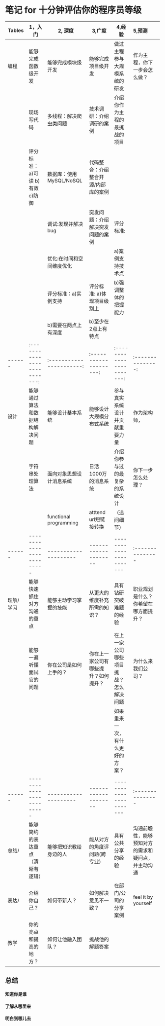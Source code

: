 # 笔记 for 十分钟评估你的程序员等级


|Tables      |  1，入门                  | 2, 深度               | 3,广度               | 4,经验                  |  5,预测  |
|------|-------------------------|--------------------|--------------------|-----------------------|:---------------|
|编程  |能够完成函数级开发            |能够完成模块级开发     |能够完成项目级开发     |做过主程参与大规模系统的研发|作为主程，你下一步会怎么做？
|      |现场写代码                   |多线程：解决爬虫类问题 |技术调研：介绍调研的案例|介绍你作为主程的最挑战的项目|                |
|      |评分标准：a)可读 b)有效 c)防御|数据库：使用MySQL/NoSQL|代码整合：介绍整合开源/内部库的案例|               |                |
|      |                            |调试:发现并解决bug     |突发问题：介绍解决突发问题的案例   |评分标准:       |           |
|      |                            |优化:在时间和空间维度优化|                               |a)案例支持技术点 |           |
|      |                            |评分标准：a)实例支持     |评分标准: a)体现项目级别上      |b)强调整体的把握能力|          |
|      |                            |b)需要在两点上有深度     |b)至少在2点上有特点             |                  |           |
|------|:--------------------------:|:----------------------:|:--------------------:|:-----------------------:|:---------------:|
|设计  |能够通过算法和数据结构解决问题|能够设计基本系统          |能够设计大规模分布式系统  |参与真实系统设计并贡献重要力量|作为架构师，|
|      |字符串处理算法              |面向对象思想设计消息系统   |日活1000万的消息系统     |介绍你参与过的最复杂的系统设计|你下一步怎么处理？|
|      |                           |functional programming   |atttend url短链接转换   |（追问细节）                |                 |
|------|-------------------------|--------------------|--------------------|-----------------------|:---------------|
|理解/学习|能够快速抓住对方沟通的重点|能够主动学习掌握的技能|从更大的维度补充所需的知识？|具有钻研突破难题的经验 |职业规划是什么？你希望在哪方面提升？|
|       |能够一遍听懂面试官的问题 |你在公司是如何上手的？ | 你在上一家公司有哪些提升？如何提升？  |在上一家公司哪些项目挑战？怎么解决问题|为什么来我们公司？|
|       |                      |                      |                               |如果重来一次，有什么更好的方案？|                           |
|------|-------------------------|--------------------|--------------------|-----------------------|:---------------|
|总结/ |能够简约的表达重点（清晰有逻辑）|能够把知识教给身边的人|能从对方的角度评问题(跨专业)|具有公共分享的经验  |沟通前瞻性，能够预知对方的需求和疑问点，并主动沟通|
|表达/ |介绍你自己？                 |如何带新人？      |如何解决意见不一致？           |在部门/公司的分享案例 |feel it by yourself|
|教学  |你的亮点和提高的地方？       |如何让他融入团队？  |挑战他的解题答案              |                    |                   |

## 总结

#### 知道你是谁

#### 了解从哪里来

#### 明白到哪儿去
